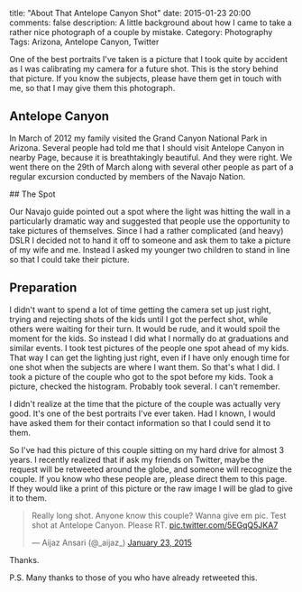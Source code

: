 title: "About That Antelope Canyon Shot"
date: 2015-01-23 20:00
comments: false
description: A little background about how I came to take a rather nice photograph of a couple by mistake.
Category: Photography
Tags: Arizona, Antelope Canyon, Twitter

One of the best portraits I've taken is a picture that I took quite by accident as I was calibrating my camera for a future shot. This is the story behind that picture. If you know the subjects, please have them get in touch with me, so that I may give them this photograph.

<!-- more -->

## Antelope Canyon

In March of 2012 my family visited the Grand Canyon National Park in Arizona. Several people had told me that I should visit Antelope Canyon in nearby Page, because it is breathtakingly beautiful. And they were right. We went there on the 29th of March along with several other people as part of a regular excursion conducted by members of the Navajo Nation.

<!-- ai c /images/photos/antelope/JAZ4109.jpg /images/photos/antelope/JAZ4109.jpg 399 600 Antelope Canyon in Page Arizona -->


<div style="clear: both"></div>
## The Spot

Our Navajo guide pointed out a spot where the light was hitting the wall in a particularly dramatic way and suggested that people use the opportunity to take pictures of themselves. Since I had a rather complicated (and heavy) DSLR I decided not to hand it off to someone and ask them to take a picture of my wife and me. Instead I asked my younger two children to stand in line so that I could take their picture. 


<!-- ai c /images/photos/antelope/JAZ4050.jpg /images/photos/antelope/JAZ4050.jpg 600 399 The kids' turn to be photographed. -->


## Preparation

I didn't want to spend a lot of time getting the camera set up just right, trying and rejecting shots of the kids until I got the perfect shot, while others were waiting for their turn. It would be rude, and it would spoil the moment for the kids. So instead I did what I normally do at graduations and similar events. I took test pictures of the people one spot ahead of my kids. That way I can get the lighting just right, even if I have only enough time for one shot when the subjects are where I want them. So that's what I did. I took a picture of the couple who got to the spot before my kids. Took a picture, checked the histogram. Probably took several. I can't remember. 

I didn't realize at the time that the picture of the couple was actually very good. It's one of the best portraits I've ever taken. Had I known, I would have asked them for their contact information so that I could send it to them. 

<!-- ai c /images/photos/antelope/JAZ4049.jpg /images/photos/antelope/JAZ4049.jpg 600 399 The couple who preceded my kids. -->

<div style="clear: both"></div>

So I've had this picture of this couple sitting on my hard drive for almost 3 years. I recently realized that if ask my friends on Twitter, maybe the request will be retweeted around the globe, and someone will recognize the couple. If you know who these people are, please direct them to this page. If they would like a print of this picture or the raw image I will be glad to give it to them. 

<blockquote class="twitter-tweet" lang="en"><p>Really long shot. Anyone know this couple? Wanna give em pic. Test shot at Antelope Canyon. &#10;Please RT. <a href="http://t.co/5EGqQ5JKA7">pic.twitter.com/5EGqQ5JKA7</a></p>&mdash; Aijaz Ansari (@_aijaz_) <a href="https://twitter.com/_aijaz_/status/558657947199225857">January 23, 2015</a></blockquote>
<script async src="//platform.twitter.com/widgets.js" charset="utf-8"></script>


Thanks.

P.S. Many thanks to those of you who have already retweeted this.  

